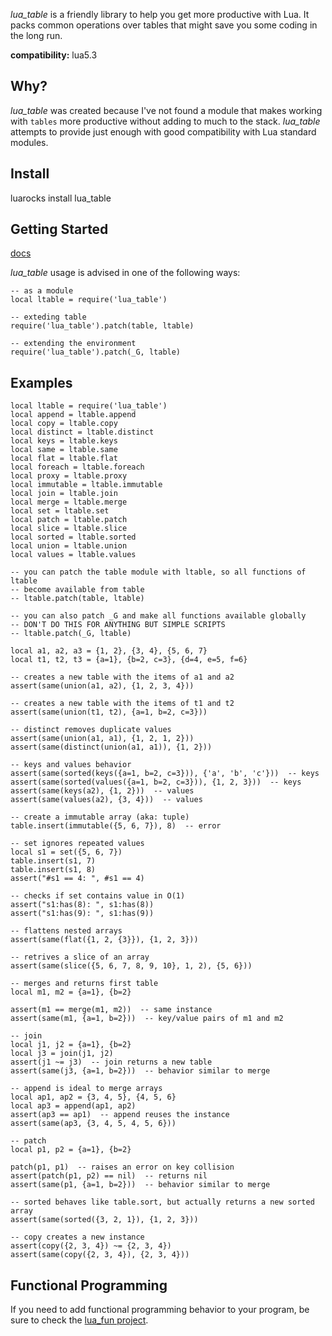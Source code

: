 *lua_table* is a friendly library to help you get more productive with Lua. It packs
common operations over tables that might save you some coding in the long run.

**compatibility:** lua5.3

## Why?

*lua_table* was created because I've not found a module that makes working
with `tables` more productive without adding to much to the stack. *lua_table*
attempts to provide just enough with good compatibility with Lua standard modules.

## Install

luarocks install lua_table

## Getting Started

[docs](https://github.com/italomaia/lua_table/blob/master/docs/index.html)

*lua_table* usage is advised in one of the following ways:

```
-- as a module
local ltable = require('lua_table')

-- exteding table
require('lua_table').patch(table, ltable)

-- extending the environment
require('lua_table').patch(_G, ltable)
```

## Examples

```
local ltable = require('lua_table')
local append = ltable.append
local copy = ltable.copy
local distinct = ltable.distinct
local keys = ltable.keys
local same = ltable.same
local flat = ltable.flat
local foreach = ltable.foreach
local proxy = ltable.proxy
local immutable = ltable.immutable
local join = ltable.join
local merge = ltable.merge
local set = ltable.set
local patch = ltable.patch
local slice = ltable.slice
local sorted = ltable.sorted
local union = ltable.union
local values = ltable.values

-- you can patch the table module with ltable, so all functions of ltable
-- become available from table
-- ltable.patch(table, ltable)

-- you can also patch _G and make all functions available globally
-- DON'T DO THIS FOR ANYTHING BUT SIMPLE SCRIPTS
-- ltable.patch(_G, ltable)

local a1, a2, a3 = {1, 2}, {3, 4}, {5, 6, 7}
local t1, t2, t3 = {a=1}, {b=2, c=3}, {d=4, e=5, f=6}

-- creates a new table with the items of a1 and a2
assert(same(union(a1, a2), {1, 2, 3, 4}))

-- creates a new table with the items of t1 and t2
assert(same(union(t1, t2), {a=1, b=2, c=3}))

-- distinct removes duplicate values
assert(same(union(a1, a1), {1, 2, 1, 2}))
assert(same(distinct(union(a1, a1)), {1, 2}))

-- keys and values behavior
assert(same(sorted(keys({a=1, b=2, c=3})), {'a', 'b', 'c'}))  -- keys
assert(same(sorted(values({a=1, b=2, c=3})), {1, 2, 3}))  -- keys
assert(same(keys(a2), {1, 2}))  -- values
assert(same(values(a2), {3, 4}))  -- values

-- create a immutable array (aka: tuple)
table.insert(immutable({5, 6, 7}), 8)  -- error

-- set ignores repeated values
local s1 = set({5, 6, 7})
table.insert(s1, 7)
table.insert(s1, 8)
assert("#s1 == 4: ", #s1 == 4)

-- checks if set contains value in O(1)
assert("s1:has(8): ", s1:has(8))
assert("s1:has(9): ", s1:has(9))

-- flattens nested arrays
assert(same(flat({1, 2, {3}}), {1, 2, 3}))

-- retrives a slice of an array
assert(same(slice({5, 6, 7, 8, 9, 10}, 1, 2), {5, 6}))

-- merges and returns first table
local m1, m2 = {a=1}, {b=2}

assert(m1 == merge(m1, m2))  -- same instance
assert(same(m1, {a=1, b=2}))  -- key/value pairs of m1 and m2

-- join
local j1, j2 = {a=1}, {b=2}
local j3 = join(j1, j2)
assert(j1 ~= j3)  -- join returns a new table
assert(same(j3, {a=1, b=2}))  -- behavior similar to merge

-- append is ideal to merge arrays
local ap1, ap2 = {3, 4, 5}, {4, 5, 6}
local ap3 = append(ap1, ap2)
assert(ap3 == ap1)  -- append reuses the instance
assert(same(ap3, {3, 4, 5, 4, 5, 6}))

-- patch
local p1, p2 = {a=1}, {b=2}

patch(p1, p1)  -- raises an error on key collision
assert(patch(p1, p2) == nil)  -- returns nil
assert(same(p1, {a=1, b=2}))  -- behavior similar to merge

-- sorted behaves like table.sort, but actually returns a new sorted array
assert(same(sorted({3, 2, 1}), {1, 2, 3}))

-- copy creates a new instance
assert(copy({2, 3, 4}) ~= {2, 3, 4})
assert(same(copy({2, 3, 4}), {2, 3, 4}))
```

## Functional Programming

If you need to add functional programming behavior to your program,
be sure to check the [lua_fun project](https://github.com/italomaia/lua_fun).
